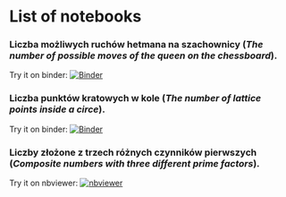 # List of notebooks

### Liczba możliwych ruchów hetmana na szachownicy (<em>The number of possible moves of the queen on the chessboard</em>).  

Try it on binder: [![Binder](https://mybinder.org/badge_logo.svg)](https://mybinder.org/v2/gh/GitPistachio/AdHoc.git/master?filepath=notebooks%2FLiczba%20punkt%C3%B3w%20kratowych%20w%20kole.ipynb)

### Liczba punktów kratowych w kole (<em>The number of lattice points inside a circe</em>). 

Try it on binder: [![Binder](https://mybinder.org/badge_logo.svg)](https://mybinder.org/v2/gh/GitPistachio/AdHoc.git/master?filepath=notebooks%2FLiczba%20mo%C5%BCliwych%20ruch%C3%B3w%20hetmana%20na%20szachownicy.ipynb)

### Liczby złożone z trzech różnych czynników pierwszych (<em>Composite numbers with three different prime factors</em>). 

Try it on nbviewer: [![nbviewer](https://raw.githubusercontent.com/jupyter/design/master/logos/Badges/nbviewer_badge.svg)](https://nbviewer.jupyter.org/github/GitPistachio/AdHoc/blob/master/notebooks/Liczby%20z%C5%82o%C5%BCone%20z%20trzech%20r%C3%B3%C5%BCnych%20czynnik%C3%B3w%20pierwszych.ipynb)
